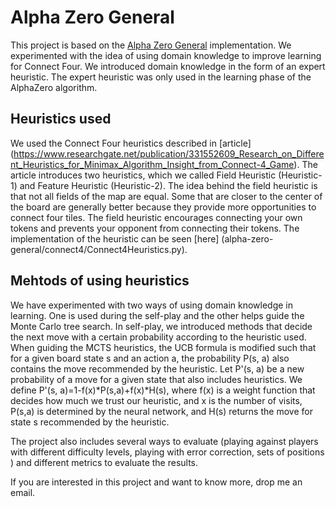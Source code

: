 # Alpha Zero General

This project is based on the [Alpha Zero General](https://github.com/suragnair/alpha-zero-general) implementation. We experimented with the idea of using domain knowledge to improve learning for Connect Four. We introduced domain knowledge in the form of an expert heuristic. The expert heuristic was only used in the learning phase of the AlphaZero algorithm.

## Heuristics used

We used the Connect Four heuristics described in [article] (https://www.researchgate.net/publication/331552609_Research_on_Different_Heuristics_for_Minimax_Algorithm_Insight_from_Connect-4_Game). The article introduces two heuristics, which we called Field Heuristic (Heuristic-1) and Feature Heuristic (Heuristic-2). The idea behind the field heuristic is that not all fields of the map are equal. Some that are closer to the center of the board are generally better because they provide more opportunities to connect four tiles. The field heuristic encourages connecting your own tokens and prevents your opponent from connecting their tokens. The implementation of the heuristic can be seen [here] (alpha-zero-general/connect4/Connect4Heuristics.py).

## Mehtods of using heuristics
We have experimented with two ways of using domain knowledge in learning. One is used during the self-play and the other helps guide the Monte Carlo tree search.
In self-play, we introduced methods that decide the next move with a certain probability according to the heuristic used. When guiding the MCTS heuristics, the UCB formula is modified such that for a given board state s and an action a, the probability P(s, a) also contains the move recommended by the heuristic. Let P'(s, a) be a new probability of a move for a given state that also includes heuristics. We define P'(s, a)=1-f(x)*P(s,a)+f(x)*H(s), where f(x) is a weight function that decides how much we trust our heuristic, and x is the number of visits, P(s,a) is determined by the neural network, and H(s) returns the move for state s recommended by the heuristic.

The project also includes several ways to evaluate (playing against players with different difficulty levels, playing with error correction, sets of positions ) and different metrics to evaluate the results. 

If you are interested in this project and want to know more, drop me an email.




